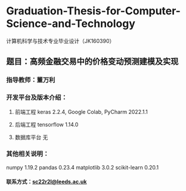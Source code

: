 # Graduation-Thesis-for-Computer-Science-and-Technology
计算机科学与技术专业毕业设计（JK160390）

## 题目：高频金融交易中的价格变动预测建模及实现

### 指导教师：董万利


### 开发平台及版本介绍：

1. 前端工程
    keras 2.2.4, Google Colab, PyCharm 2022.1.1
		
2. 后端工程
    tensorflow 1.14.0

3. 数据库平台
    无


### 其他相关说明：
numpy 1.19.2
pandas 0.23.4
matplotlib 3.0.2
scikit-learn 0.20.1

#### 联系方式：sc22r2l@leeds.ac.uk

